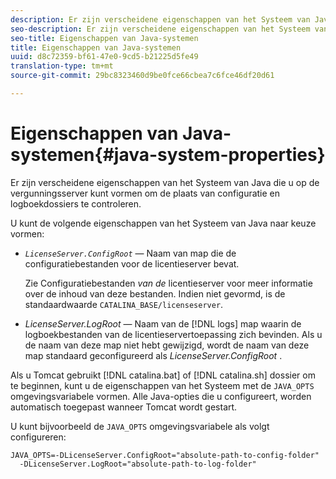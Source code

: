 ```yaml
---
description: Er zijn verscheidene eigenschappen van het Systeem van Java die u op de vergunningsserver kunt vormen om de plaats van configuratie en logboekdossiers te controleren.
seo-description: Er zijn verscheidene eigenschappen van het Systeem van Java die u op de vergunningsserver kunt vormen om de plaats van configuratie en logboekdossiers te controleren.
seo-title: Eigenschappen van Java-systemen
title: Eigenschappen van Java-systemen
uuid: d8c72359-bf61-47e0-9cd5-b21225d5fe49
translation-type: tm+mt
source-git-commit: 29bc8323460d9be0fce66cbea7c6fce46df20d61

---
```



# Eigenschappen van Java-systemen{#java-system-properties}

Er zijn verscheidene eigenschappen van het Systeem van Java die u op de vergunningsserver kunt vormen om de plaats van configuratie en logboekdossiers te controleren.

U kunt de volgende eigenschappen van het Systeem van Java naar keuze vormen:

* *`LicenseServer.ConfigRoot`* — Naam van map die de configuratiebestanden voor de licentieserver bevat.

   Zie Configuratiebestanden *van de* licentieserver voor meer informatie over de inhoud van deze bestanden. Indien niet gevormd, is de standaardwaarde `CATALINA_BASE/licenseserver`.

* *LicenseServer.LogRoot* — Naam van de [!DNL logs] map waarin de logboekbestanden van de licentieservertoepassing zich bevinden. Als u de naam van deze map niet hebt gewijzigd, wordt de naam van deze map standaard geconfigureerd als *LicenseServer.ConfigRoot* .

Als u Tomcat gebruikt [!DNL catalina.bat] of [!DNL catalina.sh] dossier om te beginnen, kunt u de eigenschappen van het Systeem met de `JAVA_OPTS` omgevingsvariabele vormen. Alle Java-opties die u configureert, worden automatisch toegepast wanneer Tomcat wordt gestart.

U kunt bijvoorbeeld de `JAVA_OPTS` omgevingsvariabele als volgt configureren:

```
JAVA_OPTS=-DLicenseServer.ConfigRoot="absolute-path-to-config-folder" 
  -DLicenseServer.LogRoot="absolute-path-to-log-folder"
```

